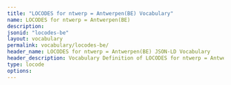 ```yaml
---
title: "LOCODES for ntwerp = Antwerpen(BE) Vocabulary"
name: LOCODES for ntwerp = Antwerpen(BE) 
description: 
jsonid: "locodes-be"
layout: vocabulary
permalink: vocabulary/locodes-be/
header_name: LOCODES for ntwerp = Antwerpen(BE) JSON-LD Vocabulary
header_description: Vocabulary Definition of LOCODES for ntwerp = Antwerpen(BE) semantics in HTML format. JSON-LD format is available at [locodes-be.jsonld](https://edi3.org/vocabulary/locodes-be.jsonld)
type: locode
options:
---
```

